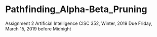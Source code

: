 # Pathfinding_Alpha-Beta_Pruning
Assignment 2 Artificial Intelligence CISC 352, Winter, 2019 Due Friday, March 15, 2019 before Midnight
